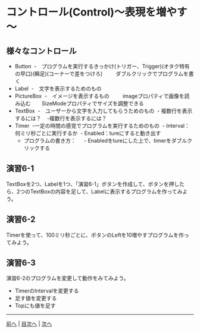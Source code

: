 # コントロール(Control)～表現を増やす～

## 様々なコントロール
- Button
  -　プログラムを実行するきっかけ(トリガー、Trigger)(オタク特有の早口)(瞬足)(コーナーで差をつけろ)
  　　ダブルクリックでプログラムを書く
- Label
  -　文字を表示するためのもの
- PictureBox
  -　イメージを表示するもの
  　　imageプロパティで画像を読み込む
    　SizeModeプロパティでサイズを調整できる
- TextBox
  -　ユーザーから文字を入力してもらうためのもの
  - 複数行を表示するには？
    -複数行を表示するには？
- Timer
  -一定の時間の感覚でプログラムを実行するためのもの
  - Interval：何ミリ秒ごとに実行するか
  - Enabled：tureにすると動き出す
  - プログラムの書き方：
  　- Enabledをtureにした上で、timerをダブルクリックする

## 演習6-1
TextBoxを2つ、Labelを1つ、「演習6-1」ボタンを作成して、ボタンを押したら、2つのTextBoxの内容を足して、Labelに表示するプログラムを作ってみよう。

## 演習6-2
Timerを使って、100ミリ秒ごとに、ボタンのLeftを10増やすプログラムを作ってみよう。

## 演習6-3
演習6-2のプログラムを変更して動作をみてみよう。

- TimerのIntervalを変更する
- 足す値を変更する
- Topにも値を足す

---

[前へ](05.md) | [目次へ](README.md#%E7%9B%AE%E6%AC%A1) | [次へ](07.md)
